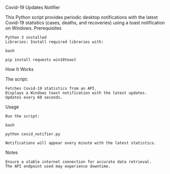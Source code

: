 Covid-19 Updates Notifier

This Python script provides periodic desktop notifications with the latest Covid-19 statistics (cases, deaths, and recoveries) using a toast notification on Windows.
Prerequisites

    Python 3 installed
    Libraries: Install required libraries with:

    bash

    pip install requests win10toast

How It Works

The script:

    Fetches Covid-19 statistics from an API.
    Displays a Windows toast notification with the latest updates.
    Updates every 60 seconds.

Usage

    Run the script:

    bash

    python covid_notifier.py

    Notifications will appear every minute with the latest statistics.

Notes

    Ensure a stable internet connection for accurate data retrieval.
    The API endpoint used may experience downtime.
